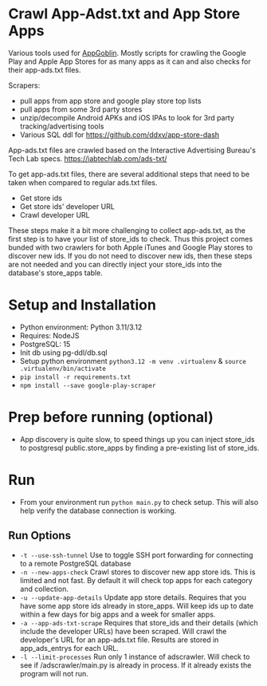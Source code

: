 # Crawl App-Adst.txt and App Store Apps

Various tools used for [AppGoblin](https://appgoblin.info). Mostly scripts for crawling the Google Play and Apple App Stores for as many apps as it can and also checks for their app-ads.txt files. 

Scrapers:
 - pull apps from app store and google play store top lists
 - pull apps from some 3rd party stores
 - unzip/decompile Android APKs and iOS IPAs to look for 3rd party tracking/advertising tools
 - Various SQL ddl for https://github.com/ddxv/app-store-dash

App-ads.txt files are crawled based on the Interactive Advertising Bureau's Tech Lab specs. https://iabtechlab.com/ads-txt/



To get app-ads.txt files, there are several additional steps that need to be taken when compared to regular ads.txt files.
 - Get store ids
 - Get store ids' developer URL
 - Crawl developer URL

These steps make it a bit more challenging to collect app-ads.txt, as the first step is to have your list of store_ids to check. Thus this project comes bunded with two crawlers for both Apple iTunes and Google Play stores to discover new ids. If you do not need to discover new ids, then these steps are not needed and you can directly inject your store_ids into the database's store_apps table.

# Setup and Installation
 - Python environment: Python 3.11/3.12
 - Requires: NodeJS
 - PostgreSQL: 15
 - Init db using pg-ddl/db.sql
 - Setup python environment `python3.12 -m venv .virtualenv` & `source .virtualenv/bin/activate`
 - `pip install -r requirements.txt`
 - `npm install --save google-play-scraper`


# Prep before running (optional)
 - App discovery is quite slow, to speed things up you can inject store_ids to postgresql public.store_apps by finding a pre-existing list of store_ids.

# Run
 - From your environment run `python main.py` to check setup. This will also help verify the database connection is working.

## Run Options
 - `-t --use-ssh-tunnel` Use to toggle SSH port forwarding for connecting to a remote PostgreSQL database
 - `-n --new-apps-check` Crawl stores to discover new app store ids. This is limited and not fast. By default it will check top apps for each category and collection.
 - `-u --update-app-details` Update app store details. Requires that you have some app store ids already in store_apps. Will keep ids up to date within a few days for big apps and a week for smaller apps.
 - `-a --app-ads-txt-scrape` Requires that store_ids and their details (which include the developer URLs) have been scraped. Will crawl the developer's URL for an app-ads.txt file. Results are stored in app_ads_entrys for each URL.
 - `-l --limit-processes` Run only 1 instance of adscrawler. Will check to see if /adscrawler/main.py is already in process. If it already exists the program will not run. 
